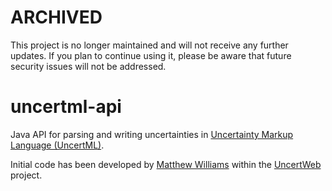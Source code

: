 # ARCHIVED

This project is no longer maintained and will not receive any further updates. If you plan to continue using it, please be aware that future security issues will not be addressed.

uncertml-api
============

Java API for parsing and writing uncertainties in [Uncertainty Markup Language (UncertML)](http://www.uncertml.org).

Initial code has been developed by [Matthew Williams](https://github.com/mrwillihog) within the [UncertWeb](http://www.uncertweb.org) project. 
